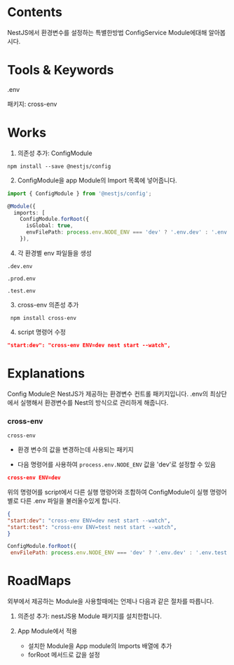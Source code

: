 # Contents

NestJS에서 환경변수를 설정하는 특별한방법
ConfigService Module에대해 알아봅시다.

# Tools &  Keywords

.env

패키지: cross-env

# Works

1. 의존성 추가: ConfigModule
```
npm install --save @nestjs/config
```

2. ConfigModule을 app Module의 Import 목록에 넣어줍니다.

```ts
import { ConfigModule } from '@nestjs/config';

@Module({
  imports: [
    ConfigModule.forRoot({
      isGlobal: true,
      envFilePath: process.env.NODE_ENV === 'dev' ? '.env.dev' : '.env.test',
    }),
```

4. 각 환경별 env 파일들을 생성
```
.dev.env

.prod.env

.test.env
```

3. cross-env 의존성 추가

```
 npm install cross-env

```

4. script 명령어 수정
```json
"start:dev": "cross-env ENV=dev nest start --watch",
```
# Explanations

Config Module은 NestJS가 제공하는 환경변수 컨트롤 패키지입니다.
.env의 최상단에서 실행해서 환경변수를 Nest의 방식으로 관리하게 해줍니다.


### cross-env

`cross-env`
- 환경 변수의 값을 변경하는데 사용되는 패키지

- 다음 명령어를 사용하여 `process.env.NODE_ENV` 
값을 'dev'로 설정할 수 있음

```json
cross-env ENV=dev
```

위의 명령어를 script에서 다른 실행 명령어와 조합하여
ConfigModule이 실행 명령어별로 다른 .env 파일을
불러올수있게 합니다.

```json
{
"start:dev": "cross-env ENV=dev nest start --watch",
"start:test": "cross-env ENV=test nest start --watch",
}
```

```js
ConfigModule.forRoot({
 envFilePath: process.env.NODE_ENV === 'dev' ? '.env.dev' : '.env.test',})
```


# RoadMaps

외부에서 제공하는 Module을 사용할때에는 언제나 다음과 같은
절차를 따릅니다.

1. 의존성 추가: nestJS용 Module 패키지를 설치한합니다.

2. App Module에서 적용
	- 설치한 Module을 App module의 Imports 배열에 추가
	- forRoot 메서드로 값을 설정